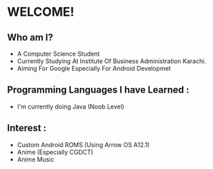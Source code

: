 # WELCOME! 

## Who am I?
- A Computer Science Student 
- Currently Studying At Institute Of Business Administration Karachi.
- Aiming For Google Especially For Android Developmet


## Programming Languages I have Learned :
- I'm currently doing Java (Noob Level)


## Interest :
- Custom Android ROMS (Using Arrow OS A12.1)
- Anime (Especially CGDCT)
- Anime Music



<!--
**awasay905/awasay905** is a ✨ _special_ ✨ repository because its `README.md` (this file) appears on your GitHub profile.

Here are some ideas to get you started:

- 🔭 I’m currently working on ...
- 🌱 I’m currently learning ...
- 👯 I’m looking to collaborate on ...
- 🤔 I’m looking for help with ...
- 💬 Ask me about ...
- 📫 How to reach me: ...
- 😄 Pronouns: ...
- ⚡ Fun fact: ...
-->
